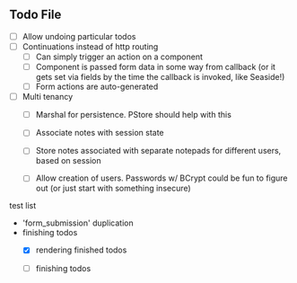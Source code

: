 Todo File
---

- [ ] Allow undoing particular todos
- [ ] Continuations instead of http routing
    - [ ] Can simply trigger an action on a component
    - [ ] Component is passed form data in some way from callback (or it gets set via fields by the time the callback is invoked, like Seaside!)
    - [ ] Form actions are auto-generated
- [ ] Multi tenancy
    - [ ] Marshal for persistence. PStore should help with this
    - [ ] Associate notes with session state
    - [ ] Store notes associated with separate notepads for different users, based on session
    - [ ] Allow creation of users. Passwords w/ BCrypt could be fun to figure out (or just start with something insecure)


test list
- 'form_submission' duplication
- finishing todos
  - [x] rendering finished todos
  - [ ] finishing todos
  

